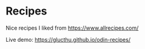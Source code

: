 # Recipes

Nice recipes I liked from https://www.allrecipes.com/

Live demo: https://glucthu.github.io/odin-recipes/